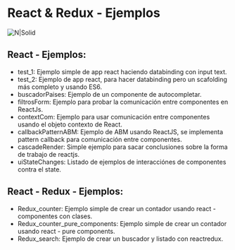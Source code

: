 # React & Redux - Ejemplos
![N|Solid](http://richcostello.github.io/am1port/assets/images/content/react_redux_logo.png)

## React - Ejemplos:
- test_1: Ejemplo simple de app react haciendo databinding con input text.
- test_2: Ejemplo de app react, para hacer databinding pero un scafolding más completo y usando ES6.
- buscadorPaises: Ejemplo de un componente de autocompletar.
- filtrosForm: Ejemplo para probar la comunicación entre componentes en ReactJs.
- contextCom: Ejemplo para usar comunicación entre componentes usando el objeto contexto de React.
- callbackPatternABM: Ejemplo de ABM usando ReactJS, se implementa pattern callback para comunicación entre componentes.
- cascadeRender: Simple ejemplo para sacar conclusiones sobre la forma de trabajo de reactjs.
- uiStateChanges: Listado de ejemplos de interacciónes de componentes contra el state.

## React - Redux - Ejemplos:
- Redux_counter: Ejemplo simple de crear un contador usando react - componentes con clases.
- Redux_counter_pure_components: Ejemplo simple de crear un contador usando react - pure components.
- Redux_search: Ejemplo de crear un buscador y listado con reactredux.
